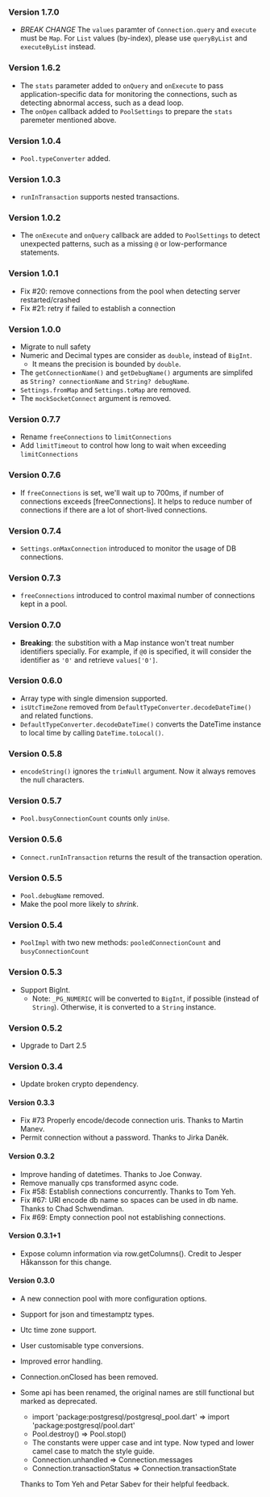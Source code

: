 ### Version 1.7.0

* *BREAK CHANGE* The `values` paramter of `Connection.query` and `execute` must be `Map`. For `List` values (by-index), please use `queryByList` and `executeByList` instead.

### Version 1.6.2

* The `stats` parameter added to `onQuery` and `onExecute` to pass application-specific data for monitoring the connections, such as detecting abnormal access, such as a dead loop.
* The `onOpen` callback added to `PoolSettings` to prepare the `stats` paremeter mentioned above.

### Version 1.0.4

* `Pool.typeConverter` added.

### Version 1.0.3

* `runInTransaction` supports nested transactions.

### Version 1.0.2

* The `onExecute` and `onQuery` callback are added to `PoolSettings` to detect unexpected patterns, such as a missing `@` or low-performance statements.

### Version 1.0.1

* Fix #20: remove connections from the pool when detecting server restarted/crashed
* Fix #21: retry if failed to establish a connection

### Version 1.0.0

* Migrate to null safety
* Numeric and Decimal types are consider as `double`, instead of `BigInt`.
    * It means the precision is bounded by `double`.
* The `getConnectionName()` and `getDebugName()` arguments are simplifed as `String? connectionName` and `String? debugName`.
* `Settings.fromMap` and `Settings.toMap` are removed.
* The `mockSocketConnect` argument is removed.

### Version 0.7.7

* Rename `freeConnections` to `limitConnections`
* Add `limitTimeout` to control how long to wait when exceeding `limitConnections`

### Version 0.7.6

* If `freeConnections` is set, we'll wait up to 700ms, if number of connections exceeds [freeConnections].
It helps to reduce number of connections if there are a lot of short-lived connections.

### Version 0.7.4

* `Settings.onMaxConnection` introduced to monitor the usage of DB connections.

### Version 0.7.3

* `freeConnections` introduced to control maximal number of connections kept in a pool.

### Version 0.7.0

* **Breaking**: the substition with a Map instance won't treat number identifiers specially. For example, if `@0` is specified, it will consider the identifier as `'0'` and retrieve `values['0']`.

### Version 0.6.0

* Array type with single dimension supported.
* `isUtcTimeZone` removed from `DefaultTypeConverter.decodeDateTime()` and related functions.
* `DefaultTypeConverter.decodeDateTime()` converts the DateTime instance to local time by calling `DateTime.toLocal()`.

### Version 0.5.8

* `encodeString()` ignores the `trimNull` argument. Now it always removes the null characters.

### Version 0.5.7

* `Pool.busyConnectionCount` counts only `inUse`.

### Version 0.5.6

* `Connect.runInTransaction` returns the result of the transaction operation.

### Version 0.5.5

* `Pool.debugName` removed.
* Make the pool more likely to *shrink*.

### Version 0.5.4

* `PoolImpl` with two new methods: `pooledConnectionCount` and `busyConnectionCount`

### Version 0.5.3

* Support BigInt.
    * Note: `_PG_NUMERIC` will be converted to `BigInt`, if possible (instead of `String`). Otherwise, it is converted to a `String` instance.

### Version 0.5.2

* Upgrade to Dart 2.5

### Version 0.3.4
 
* Update broken crypto dependency.

#### Version 0.3.3

* Fix #73 Properly encode/decode connection uris. Thanks to Martin Manev.
* Permit connection without a password. Thanks to Jirka Daněk.

#### Version 0.3.2

* Improve handing of datetimes. Thanks to Joe Conway.
* Remove manually cps transformed async code.
* Fix #58: Establish connections concurrently. Thanks to Tom Yeh.
* Fix #67: URI encode db name so spaces can be used in db name. Thanks to Chad Schwendiman.
* Fix #69: Empty connection pool not establishing connections.

#### Version 0.3.1+1

* Expose column information via row.getColumns(). Credit to Jesper Håkansson for this change.

#### Version 0.3.0

* A new connection pool with more configuration options.
* Support for json and timestamptz types.
* Utc time zone support.
* User customisable type conversions.
* Improved error handling.
* Connection.onClosed has been removed.
* Some api has been renamed, the original names are still functional but marked as deprecated.
    * import 'package:postgresql/postgresql_pool.dart'  =>  import 'package:postgresql/pool.dart'
    * Pool.destroy() => Pool.stop()
    * The constants were upper case and int type. Now typed and lower camel case to match the style guide.
    * Connection.unhandled => Connection.messages
    * Connection.transactionStatus => Connection.transactionState

  Thanks to Tom Yeh and Petar Sabev for their helpful feedback.
